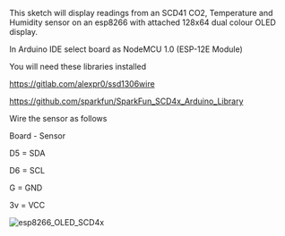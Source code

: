 This sketch will display readings from an SCD41 CO2, Temperature and Humidity sensor on an esp8266 with attached 128x64 dual colour OLED display.

In Arduino IDE select board as NodeMCU 1.0 (ESP-12E Module)


You will need these libraries installed

https://gitlab.com/alexpr0/ssd1306wire

https://github.com/sparkfun/SparkFun_SCD4x_Arduino_Library


Wire the sensor as follows

Board - Sensor

D5 = SDA

D6 = SCL

G  = GND

3v = VCC


![esp8266_OLED_SCD4x](https://github.com/user-attachments/assets/a8107330-041d-4b50-8562-1839177a33de)
